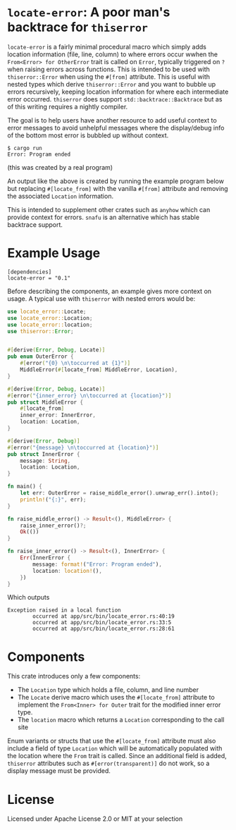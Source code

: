 # `locate-error`: A poor man's backtrace for `thiserror`
`locate-error` is a fairly minimal procedural macro which simply adds location information (file, line, column) to where errors occur wwhen the `From<Error> for OtherError` trait is called on `Error`, typically triggered on `?` when raising errors across functions. This is intended to be used with `thiserror::Error` when using the `#[from]` attribute. This is useful with nested types which derive `thiserror::Error` and you want to bubble up errors recursively, keeping location information for where each intermediate error occurred. `thiserror` does support `std::backtrace::Backtrace` but as of this writing requires a nightly compiler. 

The goal is to help users have another resource to add useful context to error messages to avoid unhelpful messages where the display/debug info of the bottom most error is bubbled up without context. 
```
$ cargo run
Error: Program ended
```
(this was created by a real program)

An output like the above is created by running the example program below but replacing `#[locate_from]` with the vanilla `#[from]` attribute and removing the associated `Location` information.

This is intended to supplement other crates such as `anyhow` which can provide context for errors. `snafu` is an alternative which has stable backtrace support.

# Example Usage
```
[dependencies]
locate-error = "0.1"
```

Before describing the components, an example gives more context on usage. A typical use with `thiserror` with nested errors would be:

```rust
use locate_error::Locate;
use locate_error::Location;
use locate_error::location;
use thiserror::Error;


#[derive(Error, Debug, Locate)]
pub enum OuterError {
    #[error("{0} \n\toccurred at {1}")]
    MiddleError(#[locate_from] MiddleError, Location),
}

#[derive(Error, Debug, Locate)]
#[error("{inner_error} \n\toccurred at {location}")]
pub struct MiddleError {
    #[locate_from]
    inner_error: InnerError,
    location: Location,
}

#[derive(Error, Debug)]
#[error("{message} \n\toccurred at {location}")]
pub struct InnerError {
    message: String,
    location: Location,
}

fn main() {
    let err: OuterError = raise_middle_error().unwrap_err().into();
    println!("{:}", err);
}

fn raise_middle_error() -> Result<(), MiddleError> {
    raise_inner_error()?;
    Ok(())
}

fn raise_inner_error() -> Result<(), InnerError> {
    Err(InnerError {
        message: format!("Error: Program ended"),
        location: location!(),
    })
}
```

Which outputs
```
Exception raised in a local function 
        occurred at app/src/bin/locate_error.rs:40:19 
        occurred at app/src/bin/locate_error.rs:33:5 
        occurred at app/src/bin/locate_error.rs:28:61
```

# Components
This crate introduces only a few components:
- The `Location` type which holds a file, column, and line number 
- The `Locate` derive macro which uses the `#[locate_from]` attribute to implement the `From<Inner> for Outer` trait for the modified inner error type.
- The `location` macro which returns a `Location` corresponding to the call site

Enum variants or structs that use the `#[locate_from]` attribute must also include a field of type `Location` which will be automatically populated with the location where the `From` trait is called. Since an additional field is added, `thiserror` attributes such as `#[error(transparent)]` do not work, so a display message must be provided.

# License
Licensed under Apache License 2.0 or MIT at your selection